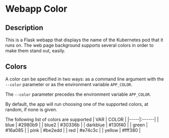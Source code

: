 # Webapp Color

## Description

This is a Flask webapp that displays the name of the Kubernetes pod that it runs on. The web page background supports several colors in order to make them stand out, easily.

## Colors
A color can be specified in two ways: as a command line argument with the `--color` parameter or as the environment variable `APP_COLOR`.

The `--color` parameter precedes the environment variable `APP_COLOR`.

By default, the app will run choosing one of the supported colors, at random, if none is given.

The following list of colors are supported
| VAR | COLOR |
|-----|:------|
| blue | #2980b9 |
| blue2 | #30336b |
| darkblue | #130f40 |
| green | #16a085 |
| pink | #be2edd |
| red | #e74c3c |
| yellow | #fff380 |
